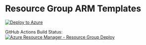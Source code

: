 # Resource Group ARM Templates

[![Deploy to Azure](https://aka.ms/deploytoazurebutton)](https://portal.azure.com/#create/Microsoft.Template/uri/https%3A%2F%2Fraw.githubusercontent.com%2Fhendersonandrade%2Fazure%2Fmain%2FInfra%2520as%2520Code%2520with%2520ARM%2520and%2520Bicep%2Ftemplates%2FResourceGroup%2Fresource_group.json)

GitHub Actions Build Status: [![Azure Resource Manager - Resource Group Deploy](https://github.com/hendersonandrade/azure/actions/workflows/main.yml/badge.svg)](https://github.com/hendersonandrade/azure/actions/workflows/main.yml)
